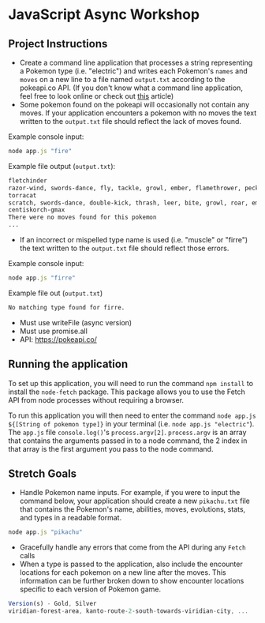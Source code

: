 # JavaScript Async Workshop

## Project Instructions

* Create a command line application that processes a string representing a Pokemon type (i.e. "electric") and writes each Pokemon's `names` and `moves` on a new line to a file named `output.txt` according to the pokeapi.co API. (If you don't know what a command line application, feel free to look online or check out [this](https://developer.okta.com/blog/2019/06/18/command-line-app-with-nodejs) article)
* Some pokemon found on the pokeapi will occasionally not contain any moves. If your application encounters a pokemon with no moves the text written to the `output.txt` file should reflect the lack of moves found.

Example console input:
```js
node app.js "fire"
```

Example file output (`output.txt`):
```txt
fletchinder
razor-wind, swords-dance, fly, tackle, growl, ember, flamethrower, peck, toxic, agility, quick-attack, double-team, fire-blast, rest, substitute, thief, snore, flail, protect, swagger, steel-wing, attract, sleep-talk, return, frustration, hidden-power, sunny-day, heat-wave, will-o-wisp, facade, taunt, snatch, secret-power, overheat, aerial-ace, roost, natural-gift, tailwind, u-turn, me-first, flame-charge, round, incinerate, acrobatics, work-up, confide
torracat
scratch, swords-dance, double-kick, thrash, leer, bite, growl, roar, ember, flamethrower, toxic, double-team, lick, fire-blast, leech-life, fury-swipes, rest, substitute, protect, scary-face, outrage, swagger, attract, sleep-talk, return, frustration, hidden-power, sunny-day, torment, will-o-wisp, facade, taunt, overheat, bulk-up, u-turn, flare-blitz, shadow-claw, fire-fang, flame-charge, round, acrobatics, fire-pledge, work-up, confide
centiskorch-gmax
There were no moves found for this pokemon
...
```

* If an incorrect or mispelled type name is used (i.e. "muscle" or "firre") the text written to the `output.txt` file should reflect those errors.

Example console input:
```js
node app.js "firre"
```

Example file out (`output.txt`)
```txt
No matching type found for firre.
```

- Must use writeFile (async version)
- Must use promise.all
- API: https://pokeapi.co/

## Running the application

To set up this application, you will need to run the command `npm install` to install the `node-fetch` package. This package allows you to use the Fetch API from node processes without requiring a browser.

To run this application you will then need to enter the command `node app.js ${[String of pokemon type]}` in your terminal (i.e. `node app.js "electric"`). The `app.js` file `console.log()`'s `process.argv[2]`. `process.argv` is an array that contains the arguments passed in to a node command, the 2 index in that array is the first argument you pass to the node command.


## Stretch Goals
* Handle Pokemon name inputs. For example, if you were to input the command below, your application should create a new `pikachu.txt` file that contains the Pokemon's name, abilities, moves, evolutions, stats, and types in a readable format.
```javascript
node app.js "pikachu"
```
* Gracefully handle any errors that come from the API during any `Fetch` calls
* When a type is passed to the application, also include the encounter locations for each pokemon on a new line after the moves. This information can be further broken down to show encounter locations specific to each version of Pokemon game.
```javascript
Version(s) - Gold, Silver
viridian-forest-area, kanto-route-2-south-towards-viridian-city, ...
```
